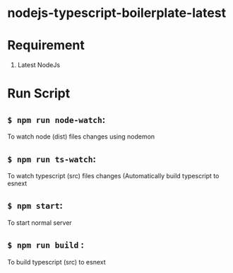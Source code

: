 # nodejs-typescript-boilerplate-latest

# Requirement
1. Latest NodeJs

# Run Script

## `$ npm run node-watch`: 
To watch node (dist) files changes using nodemon

## `$ npm run ts-watch`:
To watch typescript (src) files changes (Automatically build typescript to esnext

## `$ npm start`:
To start normal server

## `$ npm run build` :
To build typescript (src) to esnext
